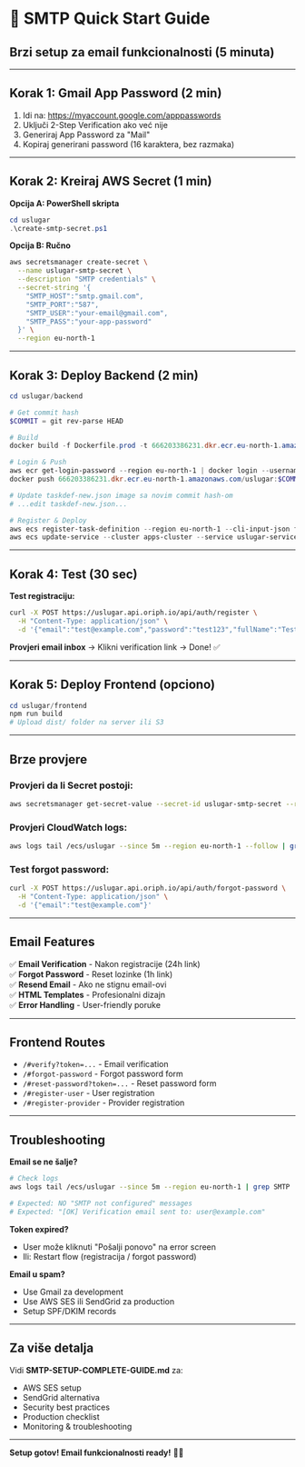# 📧 SMTP Quick Start Guide

## Brzi setup za email funkcionalnosti (5 minuta)

---

## Korak 1: Gmail App Password (2 min)

1. Idi na: https://myaccount.google.com/apppasswords
2. Uključi 2-Step Verification ako već nije
3. Generiraj App Password za "Mail"
4. Kopiraj generirani password (16 karaktera, bez razmaka)

---

## Korak 2: Kreiraj AWS Secret (1 min)

**Opcija A: PowerShell skripta**
```powershell
cd uslugar
.\create-smtp-secret.ps1
```

**Opcija B: Ručno**
```bash
aws secretsmanager create-secret \
  --name uslugar-smtp-secret \
  --description "SMTP credentials" \
  --secret-string '{
    "SMTP_HOST":"smtp.gmail.com",
    "SMTP_PORT":"587",
    "SMTP_USER":"your-email@gmail.com",
    "SMTP_PASS":"your-app-password"
  }' \
  --region eu-north-1
```

---

## Korak 3: Deploy Backend (2 min)

```powershell
cd uslugar/backend

# Get commit hash
$COMMIT = git rev-parse HEAD

# Build
docker build -f Dockerfile.prod -t 666203386231.dkr.ecr.eu-north-1.amazonaws.com/uslugar:$COMMIT .

# Login & Push
aws ecr get-login-password --region eu-north-1 | docker login --username AWS --password-stdin 666203386231.dkr.ecr.eu-north-1.amazonaws.com
docker push 666203386231.dkr.ecr.eu-north-1.amazonaws.com/uslugar:$COMMIT

# Update taskdef-new.json image sa novim commit hash-om
# ...edit taskdef-new.json...

# Register & Deploy
aws ecs register-task-definition --region eu-north-1 --cli-input-json file://taskdef-new.json
aws ecs update-service --cluster apps-cluster --service uslugar-service-2gk1f1mv --task-definition uslugar:REVISION --force-new-deployment --region eu-north-1
```

---

## Korak 4: Test (30 sec)

**Test registraciju:**
```bash
curl -X POST https://uslugar.api.oriph.io/api/auth/register \
  -H "Content-Type: application/json" \
  -d '{"email":"test@example.com","password":"test123","fullName":"Test User","role":"USER"}'
```

**Provjeri email inbox** → Klikni verification link → Done! ✅

---

## Korak 5: Deploy Frontend (opciono)

```powershell
cd uslugar/frontend
npm run build
# Upload dist/ folder na server ili S3
```

---

## Brze provjere

### Provjeri da li Secret postoji:
```bash
aws secretsmanager get-secret-value --secret-id uslugar-smtp-secret --region eu-north-1 --query SecretString --output text
```

### Provjeri CloudWatch logs:
```bash
aws logs tail /ecs/uslugar --since 5m --region eu-north-1 --follow | grep email
```

### Test forgot password:
```bash
curl -X POST https://uslugar.api.oriph.io/api/auth/forgot-password \
  -H "Content-Type: application/json" \
  -d '{"email":"test@example.com"}'
```

---

## Email Features

✅ **Email Verification** - Nakon registracije (24h link)  
✅ **Forgot Password** - Reset lozinke (1h link)  
✅ **Resend Email** - Ako ne stignu email-ovi  
✅ **HTML Templates** - Profesionalni dizajn  
✅ **Error Handling** - User-friendly poruke  

---

## Frontend Routes

- `/#verify?token=...` - Email verification
- `/#forgot-password` - Forgot password form
- `/#reset-password?token=...` - Reset password form
- `/#register-user` - User registration
- `/#register-provider` - Provider registration

---

## Troubleshooting

**Email se ne šalje?**
```bash
# Check logs
aws logs tail /ecs/uslugar --since 5m --region eu-north-1 | grep SMTP

# Expected: NO "SMTP not configured" messages
# Expected: "[OK] Verification email sent to: user@example.com"
```

**Token expired?**
- User može kliknuti "Pošalji ponovo" na error screen
- Ili: Restart flow (registracija / forgot password)

**Email u spam?**
- Use Gmail za development
- Use AWS SES ili SendGrid za production
- Setup SPF/DKIM records

---

## Za više detalja

Vidi **SMTP-SETUP-COMPLETE-GUIDE.md** za:
- AWS SES setup
- SendGrid alternativa
- Security best practices
- Production checklist
- Monitoring & troubleshooting

---

**Setup gotov! Email funkcionalnosti ready!** 🚀📧

